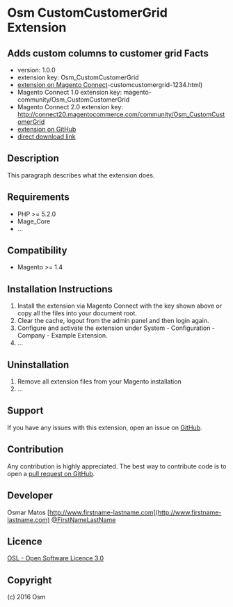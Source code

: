 Osm CustomCustomerGrid Extension
=====================
Adds custom columns to customer grid
Facts
-----
- version: 1.0.0
- extension key: Osm_CustomCustomerGrid
- [extension on Magento Connect](http://www.magentocommerce.com/magento-connect/osm)-customcustomergrid-1234.html)
- Magento Connect 1.0 extension key: magento-community/Osm_CustomCustomerGrid
- Magento Connect 2.0 extension key: http://connect20.magentocommerce.com/community/Osm_CustomCustomerGrid
- [extension on GitHub](https://github.com/osm/Osm_CustomCustomerGrid)
- [direct download link](http://connect.magentocommerce.com/community/get/Osm_CustomCustomerGrid-1.0.0.tgz)

Description
-----------
This paragraph describes what the extension does.

Requirements
------------
- PHP >= 5.2.0
- Mage_Core
- ...

Compatibility
-------------
- Magento >= 1.4

Installation Instructions
-------------------------
1. Install the extension via Magento Connect with the key shown above or copy all the files into your document root.
2. Clear the cache, logout from the admin panel and then login again.
3. Configure and activate the extension under System - Configuration - Company - Example Extension.
4. ...

Uninstallation
--------------
1. Remove all extension files from your Magento installation
2. ...

Support
-------
If you have any issues with this extension, open an issue on [GitHub](https://github.com/osm/Osm_CustomCustomerGrid/issues).

Contribution
------------
Any contribution is highly appreciated. The best way to contribute code is to open a [pull request on GitHub](https://help.github.com/articles/using-pull-requests).

Developer
---------
Osmar Matos
[http://www.firstname-lastname.com](http://www.firstname-lastname.com)
[@FirstNameLastName](https://twitter.com/FirstNameLastName)

Licence
-------
[OSL - Open Software Licence 3.0](http://opensource.org/licenses/osl-3.0.php)

Copyright
---------
(c) 2016 Osm
